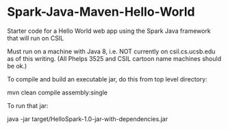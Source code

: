 # Spark-Java-Maven-Hello-World


Starter code for a Hello World web app using the Spark Java framework
that will run on CSIL

Must run on a machine with Java 8, i.e. NOT currently on csil.cs.ucsb.edu
as of this writing.  (All Phelps 3525 and CSIL cartoon name machines
should be ok.)

To compile and build an executable jar, do this from top level directory:

  mvn clean compile assembly:single

To run that jar:

  java -jar target/HelloSpark-1.0-jar-with-dependencies.jar 

